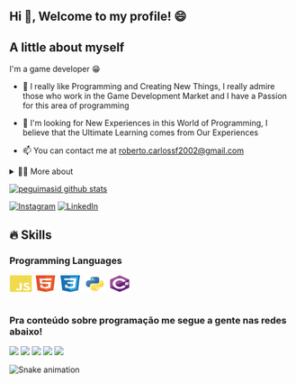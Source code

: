 <!-- Presentation -->
## Hi 👋, Welcome to my profile! :smile:

## A little about myself
<p>
I'm a game developer 😁

  - 🌱 I really like Programming and Creating New Things, I really admire those who work in the Game Development Market and I have a Passion for this area of ​​programming
    
  - 🤝 I'm looking for New Experiences in this World of Programming, I believe that the Ultimate Learning comes from Our Experiences
    
  - 📫 You can contact me at roberto.carlossf2002@gmail.com
</p>

<!-- Dropdown -->
<details>
  <summary>👨‍💻 More about</summary>

  - 💬 I'm 21 years old and I live in Brazil. I am studying English and have practice with C#. I make some Unity Games and follow Programming Workshops on YouTube

  - 🧠 Currently learning Python and doing some Projects in Web Languages ​​such as Css and JavaScript

  - ⚡ I do bodybuilding, which is a practice that leaves me more serene and, in part, more inspired. I consider it essential to invest time and energy in our own development; We are what we repeatedly do, that's why I think it's very important to be the best version of yourself every day
</details>

<!-- Interface -->
 [![peguimasid github stats](https://github-readme-stats.vercel.app/api?username=carlosbetoj2&show_icons=true&theme=tokyonight&include_all_commits=true&count_private=true)](https://github.com/carlosbetoj2)

<!-- Links -->
 [![Instagram](https://img.shields.io/badge/Instagram-E4405F?style=for-the-badge&logo=instagram&logoColor=white)](https://www.instagram.com/carlosbetoj2/)
 [![LinkedIn](https://img.shields.io/badge/LinkedIn-0077B5?style=for-the-badge&logo=linkedin&logoColor=white)](https://www.linkedin.com/in/robertocarlossouzasilva/)
 
## 🔥 Skills
<!-- Skills: Programming Languages -->
<div style="flex-basis: 48%;">
  <h3>Programming Languages</h3>
  <img align="center" alt="Js" height="30" width="40" src="https://raw.githubusercontent.com/devicons/devicon/master/icons/javascript/javascript-plain.svg">
  <img align="center" alt="HTML" height="30" width="40" src="https://raw.githubusercontent.com/devicons/devicon/master/icons/html5/html5-original.svg">
  <img align="center" alt="CSS" height="30" width="40" src="https://raw.githubusercontent.com/devicons/devicon/master/icons/css3/css3-original.svg">
  <img align="center" alt="Python" height="30" width="40" src="https://raw.githubusercontent.com/devicons/devicon/master/icons/python/python-original.svg">
  <img align="center" alt="C#" height="30" width="40" src="https://raw.githubusercontent.com/devicons/devicon/master/icons/csharp/csharp-original.svg">
</div>
 
 <br>
 
  ### Pra conteúdo sobre programação me segue a gente nas redes abaixo!
 
<div> 
  <a href="https://www.youtube.com/carlosbetoj2" target="_blank"><img src="https://img.shields.io/badge/YouTube-FF0000?style=for-the-badge&logo=youtube&logoColor=white" target="_blank"></a>
  <a href="https://instagram.com/carlosbetoj2_" target="_blank"><img src="https://img.shields.io/badge/-Instagram-%23E4405F?style=for-the-badge&logo=instagram&logoColor=white" target="_blank"></a>
 <a href="https://discord.gg/5DVhGKVf4h" target="_blank"><img src="https://img.shields.io/badge/Discord-7289DA?style=for-the-badge&logo=discord&logoColor=white" target="_blank"></a> 
  <a href = "mailto:gemeos@devemdobro.com"><img src="https://img.shields.io/badge/-Gmail-%23333?style=for-the-badge&logo=gmail&logoColor=white" target="_blank"></a>
  <a href="https://www.linkedin.com/in/ricardohdias" target="_blank"><img src="https://img.shields.io/badge/-LinkedIn-%230077B5?style=for-the-badge&logo=linkedin&logoColor=white" target="_blank"></a> 
 
  ![Snake animation](https://github.com/carlosbetoj2/carlosbetoj2/blob/output/github-contribution-grid-snake.svg)

</div>
